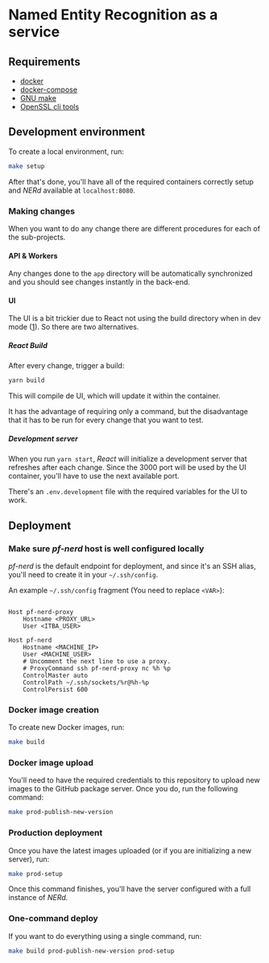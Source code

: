 # Named Entity Recognition as a service

## Requirements

- [docker](https://www.docker.com/)
- [docker-compose](https://docs.docker.com/compose/)
- [GNU make](https://www.gnu.org/software/make/)
- [OpenSSL cli tools](https://wiki.openssl.org/index.php/Command_Line_Utilities)

## Development environment

To create a local environment, run:

```bash
make setup
```

After that's done, you'll have all of the required containers correctly setup and _NERd_ available at `localhost:8080`.

### Making changes
When you want to do any change there are different procedures for each of the sub-projects.
#### API & Workers

Any changes done to the `app` directory will be automatically synchronized and you should see changes instantly in the back-end.

#### UI

The UI is a bit trickier due to React not using the build directory when in dev mode ([1](https://github.com/facebook/create-react-app/issues/1070)). So there are two alternatives.

##### React Build
After every change, trigger a build:

```bash
yarn build
```

This will compile de UI, which will update it within the container.

It has the advantage of requiring only a command, but the disadvantage that it has to be run for every change that you want to test.

##### Development server

When you run `yarn start`, _React_ will initialize a development server that refreshes after each change. Since the 3000 port will be used by the UI container, you'll have to use the next available port.

There's an `.env.development` file with the required variables for the UI to work.

## Deployment

### Make sure _pf-nerd_ host is well configured locally

_pf-nerd_ is the default endpoint for deployment, and since it's an SSH alias, you'll need to create it in your `~/.ssh/config`.

An example `~/.ssh/config` fragment (You need to replace `<VAR>`):

```sshconfig

Host pf-nerd-proxy
    Hostname <PROXY_URL>
    User <ITBA_USER>

Host pf-nerd
    Hostname <MACHINE_IP>
    User <MACHINE_USER>
    # Uncomment the next line to use a proxy.
    # ProxyCommand ssh pf-nerd-proxy nc %h %p
    ControlMaster auto
    ControlPath ~/.ssh/sockets/%r@%h-%p
    ControlPersist 600
```

### Docker image creation

To create new Docker images, run:

```bash
make build
```

### Docker image upload

You'll need to have the required credentials to this repository to upload new images to the GitHub package server. Once you do, run the following command:

```bash
make prod-publish-new-version
```

### Production deployment

Once you have the latest images uploaded (or if you are initializing a new server), run:

```bash
make prod-setup
```

Once this command finishes, you'll have the server configured with a full instance of _NERd_.

### One-command deploy

If you want to do everything using a single command, run:

```bash
make build prod-publish-new-version prod-setup
```
